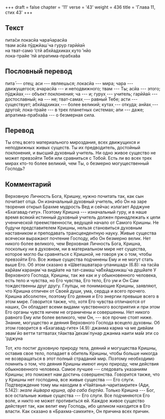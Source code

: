 +++
draft = false
chapter = '11'
verse = '43'
weight = 436
title = 'Глава 11, стих 43'
+++
## Текст

пита̄си локасйа чара̄чарасйа  
твам асйа пӯджйаш́ ча гурур гарӣйа̄н  
на тват-само ’стй абхйадхиках̣ куто ’нйо  
лока-трайе ’пй апратима-прабха̄ва

## Пословный перевод

пита̄ --- отец; аси --- являешься; локасйа --- мира; чара ---
движущегося; ачарасйа --- и неподвижного; твам --- Ты; асйа --- этого;
пӯджйах̣ --- объект поклонения; ча --- и; гурух̣ --- учитель; гарӣйа̄н ---
достославный; на --- не; тват-самах̣ --- равный Тебе; асти ---
существует; абхйадхиках̣ --- более великий; кутах̣ --- откуда; анйах̣ ---
другой; лока-трайе --- в трех планетных системах; апи --- даже;
апратима-прабха̄ва --- о безмерная сила.

## Перевод

Ты отец всего материального мироздания, всех движущихся и неподвижных
живых существ. Ты их предводитель, достойный поклонения, и высший
духовный учитель. Ни одно живое существо не может превзойти Тебя или
сравниться с Тобой. Есть ли во всех трех мирах кто-то более великий, чем
Ты, о безмерно могущественный Господь?

## Комментарий

Верховную Личность Бога, Кришну, нужно почитать так, как сын почитает
отца. Он изначальный духовный учитель, ибо Он на заре творения открыл
Брахме мудрость Вед и сейчас излагает Арджуне «Бхагавад-гиту». Поэтому
Кришна --- изначальный гуру, и в наше время всякий истинный духовный
учитель должен принадлежать к цепи ученической преемственности, ведущей
начало от Самого Кришны. Не будучи представителем Кришны, нельзя
становиться духовным наставником и преподавать трансцендентную науку.
Живые существа всячески выражают почтение Господу, ибо Он безмерно
велик. Нет никого более великого, чем Верховная Личность Бога, Кришна,
поскольку ни в духовном, ни в материальном мире нет существа, которое
могло бы сравняться с Кришной, не говоря уж о том, чтобы превзойти Его.
Все живые существа подчинены Ему и не могут стать выше Его. Об этом
сказано в «Шветашватара-упанишад» (6.8): на тасйа ка̄рйам̇ каран̣ам̇ ча
видйате на тат-самаш́ ча̄бхйадхикаш́ ча др̣ш́йате У Верховного Господа,
Кришны, так же как и у обыкновенного человека, есть тело и чувства, но
Его чувства, Его тело, Его ум и Он Сам тождественны друг другу. Глупцы,
не понимающие Кришны, заявляют, что Кришна отличен от Своей души, ума,
сердца и всего прочего. Кришна абсолютен, поэтому Его деяния и Его
энергии превыше всего в этом мире. Говорится также, что, хотя Его
чувства отличаются от наших, Он обладает всеми видами чувственного
восприятия и при этом Его органы чувств ничем не ограничены и
совершенны. Нет никого равного Ему или более великого, чем Он, --- все
прочие стоят ниже. Знание, могущество и деяния Верховного Господа
всецело духовны. Об этом говорится в «Бхагавад-гите» (4.9): джанма карма
ча ме дивйам эвам̇ йо ветти таттватах̣ тйактва̄ дехам̇ пунар джанма наити
ма̄м эти со 'рджуна

Тот, кто постиг духовную природу тела, деяний и могущества Кришны,
оставив свое тело, попадает в обитель Кришны, чтобы больше никогда не
возвращаться в этот полный страданий мир. Поэтому необходимо помнить о
том, что деяния Кришны имеют иную природу, чем действия обыкновенного
человека. Самое лучшее --- следовать указаниям Кришны; это поможет нам
достичь совершенства. Говорится также, что у Кришны нет господина, все
живые существа --- Его слуги. Подтверждение тому мы находим в
«Чайтанья-чаритамрите» (Ади, 5.142): *экале ӣш́вара кр̣шн̣а, а̄ра саба
бхр̣тйа*. Только Кришна --- Бог, все остальные живые существа --- Его
слуги. Все подчиняются Его воле, и никто не может противиться ей. Каждое
живое существо действует так, как велит ему Господь, ибо целиком
находится в Его власти. Как сказано в «Брахма-самхите», Он причина всех
причин.
